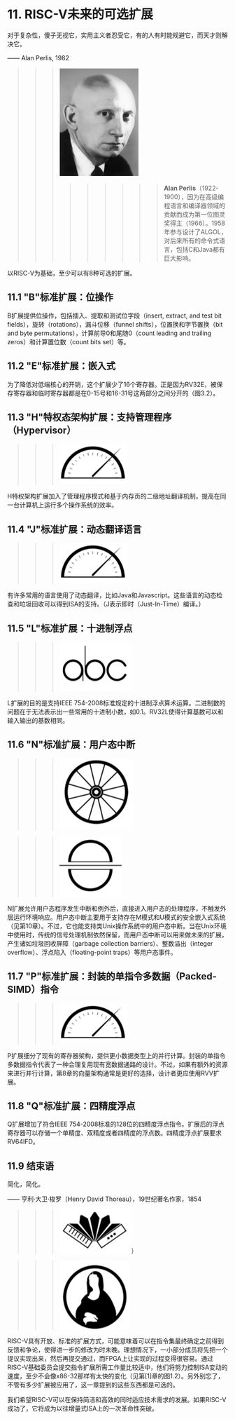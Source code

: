 # 11. RISC-V未来的可选扩展

对于复杂性，傻子无视它，实用主义者忍受它，有的人有时能规避它，而天才则解决它。

—— Alan Perlis, 1982

>>>![](pics/AlanPerlis.png)
>>>
>>>>>>>>>**Alan Perlis**（1922-1900），因为在高级编程语言和编译器领域的贡献而成为第一位图灵奖得主（1966）。1958年参与设计了ALGOL，对后来所有的命令式语言，包括C和Java都有巨大影响。

以RISC-V为基础，至少可以有8种可选的扩展。

## 11.1 "B"标准扩展：位操作

B扩展提供位操作，包括插入、提取和测试位字段（insert, extract, and test bit fields），旋转（rotations），漏斗位移（funnel shifts），位置换和字节置换（bit and byte permutations），计算前导0和尾随0（count leading and trailing zeros）和计算置位数（count bits set）等。

## 11.2 "E"标准扩展：嵌入式

为了降低对低端核心的开销，这个扩展少了16个寄存器。正是因为RV32E，被保存寄存器和临时寄存器都是在0-15号和16-31号这两部分之间分开的（图3.2）。

## 11.3 "H"特权态架构扩展：支持管理程序（Hypervisor）

> > > ![](pics/icon3.png)

H特权架构扩展加入了管理程序模式和基于内存页的二级地址翻译机制，提高在同一台计算机上运行多个操作系统的效率。

## 11.4 "J"标准扩展：动态翻译语言

> > > ![](pics/icon3.png)

有许多常用的语言使用了动态翻译，比如Java和Javascript。这些语言的动态检查和垃圾回收可以得到ISA的支持。（J表示即时（Just-In-Time）编译。）

## 11.5 "L"标准扩展：十进制浮点

> > > ![](pics/icon7.png)

L扩展的目的是支持IEEE 754-2008标准规定的十进制浮点算术运算。二进制数的问题在于无法表示出一些常用的十进制小数，如0.1。RV32L使得计算基数可以和输入输出的基数相同。

## 11.6 "N"标准扩展：用户态中断

> > >![](pics/icon2.png)

> >> ![](pics/icon4.png)

N扩展允许用户态程序发生中断和例外后，直接进入用户态的处理程序，不触发外层运行环境响应。用户态中断主要用于支持存在M模式和U模式的安全嵌入式系统（见第10章）。不过，它也能支持类Unix操作系统中的用户态中断。当在Unix环境中使用时，传统的信号处理机制依然保留，而用户态中断可以用来做未来的扩展，产生诸如垃圾回收屏障（garbage collection barriers）、整数溢出（integer overflow）、浮点陷入（floating-point traps）等用户态事件。

## 11.7 "P"标准扩展：封装的单指令多数据（Packed-SIMD）指令

> > > ![](pics/icon3.png)

P扩展细分了现有的寄存器架构，提供更小数据类型上的并行计算。封装的单指令多数据指令代表了一种合理复用现有宽数据通路的设计。不过，如果有额外的资源来进行并行计算，第8章的向量架构通常是更好的选择，设计者更应使用RVV扩展。

## 11.8 "Q"标准扩展：四精度浮点

Q扩展增加了符合IEEE 754-2008标准的128位的四精度浮点指令。扩展后的浮点寄存器可以存储一个单精度、双精度或者四精度的浮点数。四精度浮点扩展要求RV64IFD。

## 11.9 结束语

简化，简化。

—— 亨利·大卫·梭罗（Henry David Thoreau），19世纪著名作家，1854

> > > ![](pics/icon5.png)}

> > > ![](pics/icon8.png)

RISC-V具有开放、标准的扩展方式，可能意味着可以在指令集最终确定之前得到反馈和争论，使得进一步的修改为时未晚。理想情况下，一小部分成员将先把一个提议实现出来，然后再提交通过，而FPGA上让实现的过程变得很容易。通过RISC-V基础委员会提交指令扩展所需工作量比较适中，他们将努力控制ISA变动的速度，至少不会像x86-32那样有太快的变化（见第\[1\]章的图1.2）。另外别忘了，不管有多少扩展被应用了，这一章提到的这些东西都是可选的。

我们希望RISC-V可以在保持简洁和高效的同时适应技术需求的发展。如果RISC-V成功了，它将成为以往增量式ISA上的一次革命性突破。
